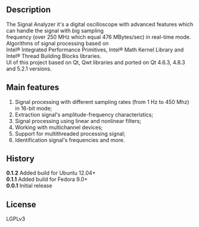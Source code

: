 ## Description
The Signal Analyzer it's a digital oscilloscope with advanced features which can handle the signal with big sampling   
frequency (over 250 MHz which equal 476 MBytes/sec) in real-time mode. Algorithms of signal processing based on   
Intel® Integrated Performance Primitives, Intel® Math Kernel Library and Intel® Thread Building Blocks libraries.   
UI of this project based on Qt, Qwt libraries and ported on Qt 4.6.3, 4.8.3 and 5.2.1 versions.

## Main features
1. Signal processing with different sampling rates (from 1 Hz to 450 Mhz) in 16-bit mode;
2. Extraction signal's amplitude-frequency characteristics;
3. Signal processing using linear and nonlinear filters;
4. Working with multichannel devices;
5. Support for multithreaded processing signal;
6. Identification signal's frequencies and more.

## History
**0.1.2** Added build for Ubuntu 12.04+  
**0.1.1** Added build for Fedora 9.0+  
**0.0.1** Initial release

## License
LGPLv3